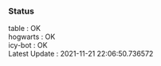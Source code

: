 ### Status


table : OK  
hogwarts : OK  
icy-bot : OK  
Latest Update : 2021-11-21 22:06:50.736572
